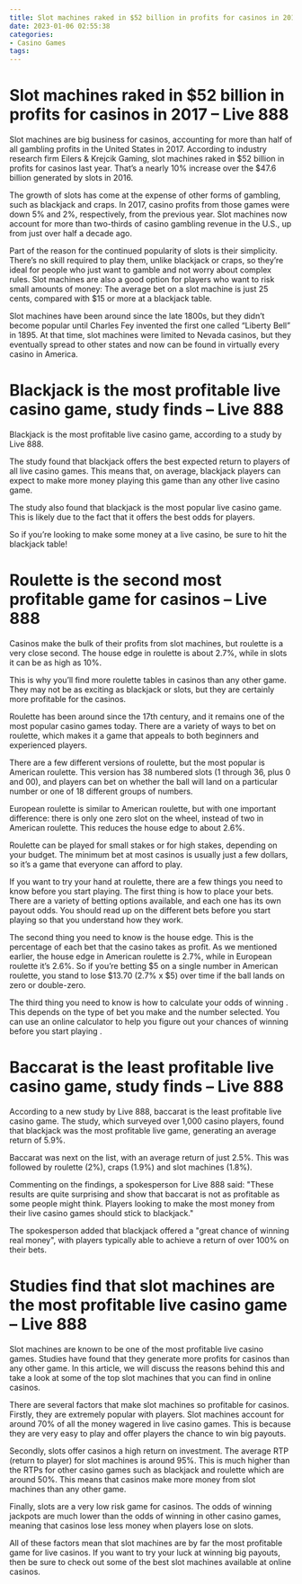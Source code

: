 ```yaml
---
title: Slot machines raked in $52 billion in profits for casinos in 2017 – Live 888
date: 2023-01-06 02:55:38
categories:
- Casino Games
tags:
---
```



#  Slot machines raked in $52 billion in profits for casinos in 2017 – Live 888

Slot machines are big business for casinos, accounting for more than half of all gambling profits in the United States in 2017. According to industry research firm Eilers & Krejcik Gaming, slot machines raked in $52 billion in profits for casinos last year. That’s a nearly 10% increase over the $47.6 billion generated by slots in 2016.

The growth of slots has come at the expense of other forms of gambling, such as blackjack and craps. In 2017, casino profits from those games were down 5% and 2%, respectively, from the previous year. Slot machines now account for more than two-thirds of casino gambling revenue in the U.S., up from just over half a decade ago.

Part of the reason for the continued popularity of slots is their simplicity. There’s no skill required to play them, unlike blackjack or craps, so they’re ideal for people who just want to gamble and not worry about complex rules. Slot machines are also a good option for players who want to risk small amounts of money: The average bet on a slot machine is just 25 cents, compared with $15 or more at a blackjack table.

Slot machines have been around since the late 1800s, but they didn’t become popular until Charles Fey invented the first one called “Liberty Bell” in 1895. At that time, slot machines were limited to Nevada casinos, but they eventually spread to other states and now can be found in virtually every casino in America.

#  Blackjack is the most profitable live casino game, study finds – Live 888

Blackjack is the most profitable live casino game, according to a study by Live 888.

The study found that blackjack offers the best expected return to players of all live casino games. This means that, on average, blackjack players can expect to make more money playing this game than any other live casino game.

The study also found that blackjack is the most popular live casino game. This is likely due to the fact that it offers the best odds for players.

So if you’re looking to make some money at a live casino, be sure to hit the blackjack table!

#  Roulette is the second most profitable game for casinos – Live 888

Casinos make the bulk of their profits from slot machines, but roulette is a very close second. The house edge in roulette is about 2.7%, while in slots it can be as high as 10%.

This is why you’ll find more roulette tables in casinos than any other game. They may not be as exciting as blackjack or slots, but they are certainly more profitable for the casinos.

Roulette has been around since the 17th century, and it remains one of the most popular casino games today. There are a variety of ways to bet on roulette, which makes it a game that appeals to both beginners and experienced players.

There are a few different versions of roulette, but the most popular is American roulette. This version has 38 numbered slots (1 through 36, plus 0 and 00), and players can bet on whether the ball will land on a particular number or one of 18 different groups of numbers.

European roulette is similar to American roulette, but with one important difference: there is only one zero slot on the wheel, instead of two in American roulette. This reduces the house edge to about 2.6%.

Roulette can be played for small stakes or for high stakes, depending on your budget. The minimum bet at most casinos is usually just a few dollars, so it’s a game that everyone can afford to play.

If you want to try your hand at roulette, there are a few things you need to know before you start playing. The first thing is how to place your bets. There are a variety of betting options available, and each one has its own payout odds. You should read up on the different bets before you start playing so that you understand how they work.

The second thing you need to know is the house edge. This is the percentage of each bet that the casino takes as profit. As we mentioned earlier, the house edge in American roulette is 2.7%, while in European roulette it’s 2.6%. So if you’re betting $5 on a single number in American roulette, you stand to lose $13.70 (2.7% x $5) over time if the ball lands on zero or double-zero.

The third thing you need to know is how to calculate your odds of winning . This depends on the type of bet you make and the number selected. You can use an online calculator to help you figure out your chances of winning before you start playing .

#  Baccarat is the least profitable live casino game, study finds – Live 888

According to a new study by Live 888, baccarat is the least profitable live casino game. The study, which surveyed over 1,000 casino players, found that blackjack was the most profitable live game, generating an average return of 5.9%.

Baccarat was next on the list, with an average return of just 2.5%. This was followed by roulette (2%), craps (1.9%) and slot machines (1.8%).

Commenting on the findings, a spokesperson for Live 888 said: "These results are quite surprising and show that baccarat is not as profitable as some people might think. Players looking to make the most money from their live casino games should stick to blackjack."

The spokesperson added that blackjack offered a "great chance of winning real money", with players typically able to achieve a return of over 100% on their bets.

#  Studies find that slot machines are the most profitable live casino game – Live 888

Slot machines are known to be one of the most profitable live casino games. Studies have found that they generate more profits for casinos than any other game. In this article, we will discuss the reasons behind this and take a look at some of the top slot machines that you can find in online casinos.

There are several factors that make slot machines so profitable for casinos. Firstly, they are extremely popular with players. Slot machines account for around 70% of all the money wagered in live casino games. This is because they are very easy to play and offer players the chance to win big payouts.

Secondly, slots offer casinos a high return on investment. The average RTP (return to player) for slot machines is around 95%. This is much higher than the RTPs for other casino games such as blackjack and roulette which are around 50%. This means that casinos make more money from slot machines than any other game.

Finally, slots are a very low risk game for casinos. The odds of winning jackpots are much lower than the odds of winning in other casino games, meaning that casinos lose less money when players lose on slots.

All of these factors mean that slot machines are by far the most profitable game for live casinos. If you want to try your luck at winning big payouts, then be sure to check out some of the best slot machines available at online casinos.